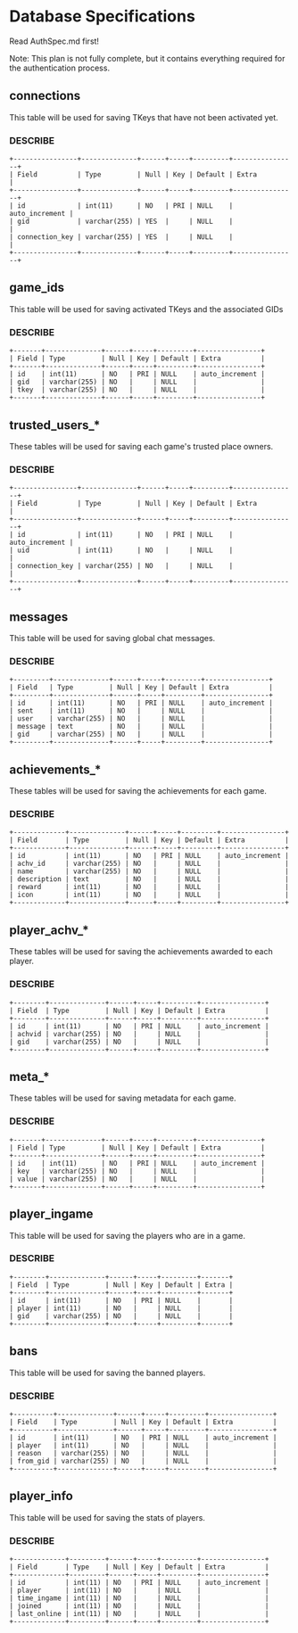 # Database Specifications
Read AuthSpec.md first!

Note: This plan is not fully complete, but it contains everything required for
the authentication process.

## connections
This table will be used for saving TKeys that have not been activated yet.

### DESCRIBE

    +----------------+--------------+------+-----+---------+----------------+
    | Field          | Type         | Null | Key | Default | Extra          |
    +----------------+--------------+------+-----+---------+----------------+
    | id             | int(11)      | NO   | PRI | NULL    | auto_increment |
    | gid            | varchar(255) | YES  |     | NULL    |                |
    | connection_key | varchar(255) | YES  |     | NULL    |                |
    +----------------+--------------+------+-----+---------+----------------+

## game\_ids
This table will be used for saving activated TKeys and the associated GIDs

### DESCRIBE

    +-------+--------------+------+-----+---------+----------------+
    | Field | Type         | Null | Key | Default | Extra          |
    +-------+--------------+------+-----+---------+----------------+
    | id    | int(11)      | NO   | PRI | NULL    | auto_increment |
    | gid   | varchar(255) | NO   |     | NULL    |                |
    | tkey  | varchar(255) | NO   |     | NULL    |                |
    +-------+--------------+------+-----+---------+----------------+

## trusted\_users\_*
These tables will be used for saving each game's trusted place owners.

### DESCRIBE

    +----------------+--------------+------+-----+---------+----------------+
    | Field          | Type         | Null | Key | Default | Extra          |
    +----------------+--------------+------+-----+---------+----------------+
    | id             | int(11)      | NO   | PRI | NULL    | auto_increment |
    | uid            | int(11)      | NO   |     | NULL    |                |
    | connection_key | varchar(255) | NO   |     | NULL    |                |
    +----------------+--------------+------+-----+---------+----------------+

## messages
This table will be used for saving global chat messages.

### DESCRIBE

    +---------+--------------+------+-----+---------+----------------+
    | Field   | Type         | Null | Key | Default | Extra          |
    +---------+--------------+------+-----+---------+----------------+
    | id      | int(11)      | NO   | PRI | NULL    | auto_increment |
    | sent    | int(11)      | NO   |     | NULL    |                |
    | user    | varchar(255) | NO   |     | NULL    |                |
    | message | text         | NO   |     | NULL    |                |
    | gid     | varchar(255) | NO   |     | NULL    |                |
    +---------+--------------+------+-----+---------+----------------+

## achievements\_*
These tables will be used for saving the achievements for each game.

### DESCRIBE

    +-------------+--------------+------+-----+---------+----------------+
    | Field       | Type         | Null | Key | Default | Extra          |
    +-------------+--------------+------+-----+---------+----------------+
    | id          | int(11)      | NO   | PRI | NULL    | auto_increment |
    | achv_id     | varchar(255) | NO   |     | NULL    |                |
    | name        | varchar(255) | NO   |     | NULL    |                |
    | description | text         | NO   |     | NULL    |                |
    | reward      | int(11)      | NO   |     | NULL    |                |
    | icon        | int(11)      | NO   |     | NULL    |                |
    +-------------+--------------+------+-----+---------+----------------+


## player\_achv\_*
These tables will be used for saving the achievements awarded to each player.

### DESCRIBE

    +--------+--------------+------+-----+---------+----------------+
    | Field  | Type         | Null | Key | Default | Extra          |
    +--------+--------------+------+-----+---------+----------------+
    | id     | int(11)      | NO   | PRI | NULL    | auto_increment |
    | achvid | varchar(255) | NO   |     | NULL    |                |
    | gid    | varchar(255) | NO   |     | NULL    |                |
    +--------+--------------+------+-----+---------+----------------+

## meta\_*
These tables will be used for saving metadata for each game.

### DESCRIBE

    +-------+--------------+------+-----+---------+----------------+
    | Field | Type         | Null | Key | Default | Extra          |
    +-------+--------------+------+-----+---------+----------------+
    | id    | int(11)      | NO   | PRI | NULL    | auto_increment |
    | key   | varchar(255) | NO   |     | NULL    |                |
    | value | varchar(255) | NO   |     | NULL    |                |
    +-------+--------------+------+-----+---------+----------------+

## player_ingame
This table will be used for saving the players who are in a game.

### DESCRIBE

    +--------+--------------+------+-----+---------+-------+
    | Field  | Type         | Null | Key | Default | Extra |
    +--------+--------------+------+-----+---------+-------+
    | id     | int(11)      | NO   | PRI | NULL    |       |
    | player | int(11)      | NO   |     | NULL    |       |
    | gid    | varchar(255) | NO   |     | NULL    |       |
    +--------+--------------+------+-----+---------+-------+

## bans
This table will be used for saving the banned players.

### DESCRIBE

    +----------+--------------+------+-----+---------+----------------+
    | Field    | Type         | Null | Key | Default | Extra          |
    +----------+--------------+------+-----+---------+----------------+
    | id       | int(11)      | NO   | PRI | NULL    | auto_increment |
    | player   | int(11)      | NO   |     | NULL    |                |
    | reason   | varchar(255) | NO   |     | NULL    |                |
    | from_gid | varchar(255) | NO   |     | NULL    |                |
    +----------+--------------+------+-----+---------+----------------+

## player\_info
This table will be used for saving the stats of players.

### DESCRIBE

    +-------------+---------+------+-----+---------+----------------+
    | Field       | Type    | Null | Key | Default | Extra          |
    +-------------+---------+------+-----+---------+----------------+
    | id          | int(11) | NO   | PRI | NULL    | auto_increment |
    | player      | int(11) | NO   |     | NULL    |                |
    | time_ingame | int(11) | NO   |     | NULL    |                |
    | joined      | int(11) | NO   |     | NULL    |                |
    | last_online | int(11) | NO   |     | NULL    |                |
    +-------------+---------+------+-----+---------+----------------+
